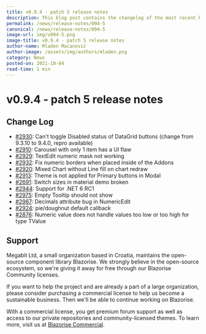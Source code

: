 ```yaml
---
title: v0.9.4 - patch 5 release notes
description: This blog post contains the changelog of the most recent bug fixes included in the Blazorise v0.9.4.5 release.
permalink: /news/release-notes/094-5
canonical: /news/release-notes/094-5
image-url: img/v094-5.png
image-title: v0.9.4 - patch 5 release notes
author-name: Mladen Macanović
author-image: /assets/img/authors/mladen.png
category: News
posted-on: 2021-10-04
read-time: 1 min
---
```


# v0.9.4 - patch 5 release notes

## Change Log

- [#2930](https://github.com/Megabit/Blazorise/issues/2930): Can't toggle Disabled status of DataGrid buttons (change from 9.3.10 to 9.4.0, repro available)
- [#2910](https://github.com/Megabit/Blazorise/issues/2910): Carousel with only 1 item has a UI flaw
- [#2929](https://github.com/Megabit/Blazorise/issues/2929): TextEdit numeric mask not working
- [#2932](https://github.com/Megabit/Blazorise/issues/2932): Fix numeric borders when placed inside of the Addons
- [#2920](https://github.com/Megabit/Blazorise/issues/2920): Mixed Chart without Line fill on chart redraw
- [#2913](https://github.com/Megabit/Blazorise/issues/2913): Theme is not applied for Primary buttons in Modal
- [#2691](https://github.com/Megabit/Blazorise/issues/2691): Switch sizes in material demo broken
- [#2944](https://github.com/Megabit/Blazorise/issues/2944): Support for .NET 6 RC1
- [#2975](https://github.com/Megabit/Blazorise/issues/2975): Empty Tooltip should not show
- [#2967](https://github.com/Megabit/Blazorise/issues/2967): Decimals attribute bug in NumericEdit
- [#2924](https://github.com/Megabit/Blazorise/issues/2924): pie/doughnut default callback
- [#2876](https://github.com/Megabit/Blazorise/issues/2876): Numeric value does not handle values too low or too high for type TValue

## Support

Megabit Ltd, a small organization based in Croatia, maintains the open-source component library Blazorise. We strongly believe in the open-source ecosystem, so we're giving it away for free through our Blazorise Community licenses.

If you want to help the project and are already a part of a large organization, please consider purchasing a commercial license to help us become a sustainable business. Then we'll be able to continue working on Blazorise.

With a commercial license, you get premium forum support as well as access to our private repositories and community-licensed themes. To learn more, visit us at [Blazorise Commercial](commercial).
